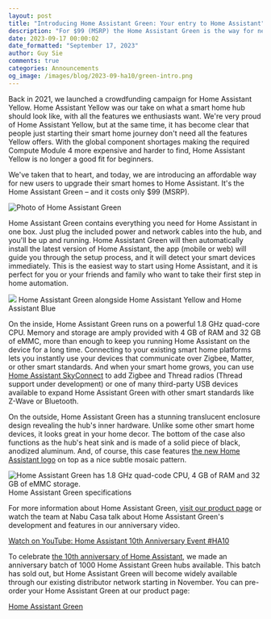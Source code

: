 ```yaml
---
layout: post
title: "Introducing Home Assistant Green: Your entry to Home Assistant"
description: "For $99 (MSRP) the Home Assistant Green is the way for new users to start their smart home with Home Assistant."
date: 2023-09-17 00:00:02
date_formatted: "September 17, 2023"
author: Guy Sie
comments: true
categories: Announcements
og_image: /images/blog/2023-09-ha10/green-intro.png
---
```


Back in 2021, we launched a crowdfunding campaign for Home Assistant Yellow. Home Assistant Yellow was our take on what a smart home hub should look like, with all the features we enthusiasts want. We're very proud of Home Assistant Yellow, but at the same time, it has become clear that people just starting their smart home journey don't need all the features Yellow offers. With the global component shortages making the required Compute Module 4 more expensive and harder to find, Home Assistant Yellow is no longer a good fit for beginners.

We've taken that to heart, and today, we are introducing an affordable way for new users to upgrade their smart homes to Home Assistant. It's the Home Assistant Green – and it costs only $99 (MSRP).


![Photo of Home Assistant Green](/images/blog/2023-09-ha10/home-assistant-green.jpeg)

<!--more-->
Home Assistant Green contains everything you need for Home Assistant in one box. Just plug the included power and network cables into the hub, and you'll be up and running. Home Assistant Green will then automatically install the latest version of Home Assistant, the app (mobile or web) will guide you through the setup process, and it will detect your smart devices immediately. This is the easiest way to start using Home Assistant, and it is perfect for you or your friends and family who want to take their first step in home automation.

<p class='img'>
<img src="/images/blog/2023-09-ha10/green-with-yellow-and-blue.jpeg">
Home Assistant Green alongside Home Assistant Yellow and Home Assistant Blue
</p>

On the inside, Home Assistant Green runs on a powerful 1.8&nbsp;GHz quad-core CPU. Memory and storage are amply provided with 4&nbsp;GB of RAM and 32&nbsp;GB of eMMC, more than enough to keep you running Home Assistant on the device for a long time. Connecting to your existing smart home platforms lets you instantly use your devices that communicate over Zigbee, Matter, or other smart standards. And when your smart home grows, you can use <a href="/skyconnect">Home Assistant SkyConnect</a>  to add Zigbee and Thread radios (Thread support under development) or one of many third-party USB devices available to expand Home Assistant Green with other smart standards like Z-Wave or Bluetooth.

On the outside, Home Assistant Green has a stunning translucent enclosure design revealing the hub's inner hardware. Unlike some other smart home devices, it looks great in your home decor. The bottom of the case also functions as the hub's heat sink and is made of a solid piece of black, anodized aluminum. And, of course, this case features [the new Home Assistant logo][logo-blog] on top as a nice subtle mosaic pattern.


<p class='img'>
<img src="/images/blog/2023-09-ha10/green-specs.jpeg" alt="Home Assistant Green has 1.8 GHz quad-code CPU, 4 GB of RAM and 32 GB of eMMC storage.">
Home Assistant Green specifications
</p>

For more information about Home Assistant Green, [visit our product page](/green) or watch the team at Nabu Casa talk about Home Assistant Green's development and features in our anniversary video.

<lite-youtube videoid="EmLV6lJLzSU" videotitle="Home Assistant 10th Anniversary Event #HA10" videoStartAt="4462">
<a class="lite-youtube-fallback" href="https://www.youtube.com/watch?v=EmLV6lJLzSU" rel="external nofollow">Watch on YouTube: Home Assistant 10th Anniversary Event #HA10</a>
</lite-youtube>

<br>

To celebrate [the 10th anniversary of Home Assistant][10ha-blog], we made an anniversary batch of 1000 Home Assistant Green hubs available. This batch has sold out, but Home Assistant Green will become widely available through our existing distributor network starting in November. You can pre-order your Home Assistant Green at our product page:

<a href="/green" class="btn">Home Assistant Green</a>

[logo-blog]: /blog/2023/09/17/a-refreshed-logo-for-home-assistant/
[10ha-blog]: /blog/2023/09/17/10-years-home-assistant/
